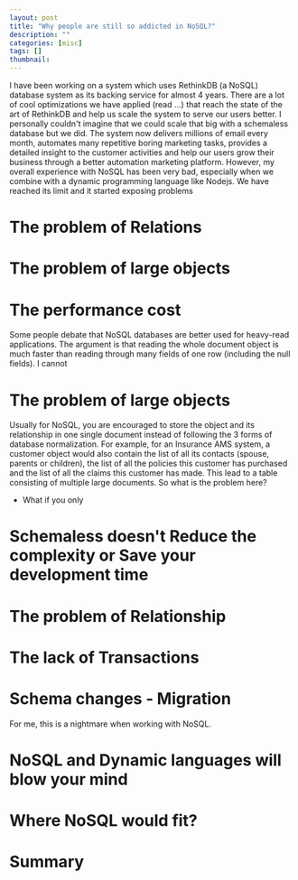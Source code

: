 ```yaml
---
layout: post
title: "Why people are still so addicted in NoSQL?"
description: ""
categories: [misc]
tags: []
thumbnail:
---
```


I have been working on a system which uses RethinkDB (a NoSQL) database system as its backing service for almost 4 years. There are a lot of cool optimizations we have applied
(read ...) that reach the state of the art of RethinkDB and help us scale the system to serve our users better. I personally couldn't imagine that we could scale that big with a schemaless database but we did. The system now delivers millions of email every month, automates many repetitive boring marketing tasks, provides a detailed insight to the customer activities and help our users grow their business through a better automation marketing platform. However, my overall experience with NoSQL has been very bad, especially when we combine with a dynamic programming language like Nodejs. We have reached its limit and it started exposing problems

# The problem of Relations



# The problem of large objects


# The performance cost

Some people debate that NoSQL databases are better used for heavy-read applications. The
argument is that reading the whole document object is much faster than reading through many fields
of one row (including the null fields). I cannot


# The problem of large objects

Usually for NoSQL, you are encouraged to store the object and its relationship in one single document instead of following the 3 forms of database normalization. For example, for an Insurance AMS system, a customer object would also contain the list of all its contacts (spouse, parents or children), the list of all the policies this customer has purchased and the list of all the claims this customer has made. This lead to a table consisting of multiple large documents. So what is the problem here?

- What if you only 

# Schemaless doesn't Reduce the complexity or Save your development time

# The problem of Relationship

# The lack of Transactions

# Schema changes - Migration

For me, this is a nightmare when working with NoSQL.

# NoSQL and Dynamic languages will blow your mind

# Where NoSQL would fit?

# Summary
